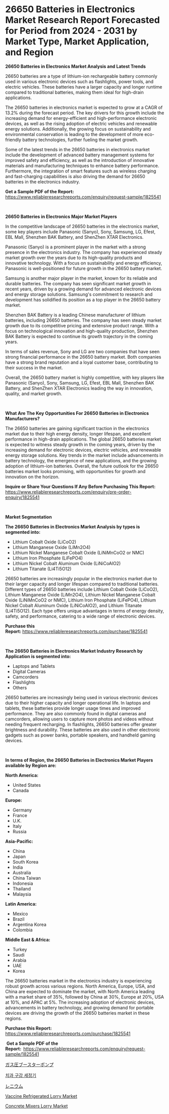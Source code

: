 <p><h1>26650 Batteries in Electronics Market Research Report Forecasted for Period from 2024 -  2031 by Market Type, Market Application, and Region</h1></p><p><strong>26650 Batteries in Electronics Market Analysis and Latest Trends</strong></p>
<p><p>26650 batteries are a type of lithium-ion rechargeable battery commonly used in various electronic devices such as flashlights, power tools, and electric vehicles. These batteries have a larger capacity and longer runtime compared to traditional batteries, making them ideal for high-drain applications.</p><p>The 26650 batteries in electronics market is expected to grow at a CAGR of 13.2% during the forecast period. The key drivers for this growth include the increasing demand for energy-efficient and high-performance electronic devices, as well as the rising adoption of electric vehicles and renewable energy solutions. Additionally, the growing focus on sustainability and environmental conservation is leading to the development of more eco-friendly battery technologies, further fueling the market growth.</p><p>Some of the latest trends in the 26650 batteries in electronics market include the development of advanced battery management systems for improved safety and efficiency, as well as the introduction of innovative materials and manufacturing techniques to enhance battery performance. Furthermore, the integration of smart features such as wireless charging and fast-charging capabilities is also driving the demand for 26650 batteries in the electronics industry.</p></p>
<p><strong>Get a Sample PDF of the Report:&nbsp;</strong> <a href="https://www.reliableresearchreports.com/enquiry/request-sample/1825541">https://www.reliableresearchreports.com/enquiry/request-sample/1825541</a></p>
<p>&nbsp;</p>
<p><strong>26650 Batteries in Electronics Major Market Players</strong></p>
<p><p>In the competitive landscape of 26650 batteries in the electronics market, some key players include Panasonic (Sanyo), Sony, Samsung, LG, Efest, EBL Mall, Shenzhen BAK Battery, and ShenZhen XTAR Electronics. </p><p>Panasonic (Sanyo) is a prominent player in the market with a strong presence in the electronics industry. The company has experienced steady market growth over the years due to its high-quality products and innovative technology. With a focus on sustainability and energy efficiency, Panasonic is well-positioned for future growth in the 26650 battery market. </p><p>Samsung is another major player in the market, known for its reliable and durable batteries. The company has seen significant market growth in recent years, driven by a growing demand for advanced electronic devices and energy storage solutions. Samsung's commitment to research and development has solidified its position as a top player in the 26650 battery market.</p><p>Shenzhen BAK Battery is a leading Chinese manufacturer of lithium batteries, including 26650 batteries. The company has seen steady market growth due to its competitive pricing and extensive product range. With a focus on technological innovation and high-quality production, Shenzhen BAK Battery is expected to continue its growth trajectory in the coming years.</p><p>In terms of sales revenue, Sony and LG are two companies that have seen strong financial performance in the 26650 battery market. Both companies have a strong brand reputation and a loyal customer base, contributing to their success in the market.</p><p>Overall, the 26650 battery market is highly competitive, with key players like Panasonic (Sanyo), Sony, Samsung, LG, Efest, EBL Mall, Shenzhen BAK Battery, and ShenZhen XTAR Electronics leading the way in innovation, quality, and market growth.</p></p>
<p>&nbsp;</p>
<p><strong>What Are The Key Opportunities For 26650 Batteries in Electronics Manufacturers?</strong></p>
<p><p>The 26650 batteries are gaining significant traction in the electronics market due to their high energy density, longer lifespan, and excellent performance in high-drain applications. The global 26650 batteries market is expected to witness steady growth in the coming years, driven by the increasing demand for electronic devices, electric vehicles, and renewable energy storage solutions. Key trends in the market include advancements in battery technology, the emergence of new applications, and the growing adoption of lithium-ion batteries. Overall, the future outlook for the 26650 batteries market looks promising, with opportunities for growth and innovation on the horizon.</p></p>
<p><strong>Inquire or Share Your Questions If Any Before Purchasing This Report:</strong> <a href="https://www.reliableresearchreports.com/enquiry/pre-order-enquiry/1825541">https://www.reliableresearchreports.com/enquiry/pre-order-enquiry/1825541</a></p>
<p>&nbsp;</p>
<p><strong>Market Segmentation</strong></p>
<p><strong>The 26650 Batteries in Electronics Market Analysis by types is segmented into:</strong></p>
<p><ul><li>Lithium Cobalt Oxide (LiCoO2)</li><li>Lithium Manganese Oxide (LiMn2O4)</li><li>Lithium Nickel Manganese Cobalt Oxide (LiNiMnCoO2 or NMC)</li><li>Lithium Iron Phosphate (LiFePO4)</li><li>Lithium Nickel Cobalt Aluminum Oxide (LiNiCoAlO2)</li><li>Lithium Titanate (Li4Ti5O12)</li></ul></p>
<p><p>26650 batteries are increasingly popular in the electronics market due to their larger capacity and longer lifespan compared to traditional batteries. Different types of 26650 batteries include Lithium Cobalt Oxide (LiCoO2), Lithium Manganese Oxide (LiMn2O4), Lithium Nickel Manganese Cobalt Oxide (LiNiMnCoO2 or NMC), Lithium Iron Phosphate (LiFePO4), Lithium Nickel Cobalt Aluminum Oxide (LiNiCoAlO2), and Lithium Titanate (Li4Ti5O12). Each type offers unique advantages in terms of energy density, safety, and performance, catering to a wide range of electronic devices.</p></p>
<p><strong>Purchase this Report:&nbsp;</strong><a href="https://www.reliableresearchreports.com/purchase/1825541">https://www.reliableresearchreports.com/purchase/1825541</a></p>
<p>&nbsp;</p>
<p><strong>The 26650 Batteries in Electronics Market Industry Research by Application is segmented into:</strong></p>
<p><ul><li>Laptops and Tablets</li><li>Digital Cameras</li><li>Camcorders</li><li>Flashlights</li><li>Others</li></ul></p>
<p><p>26650 batteries are increasingly being used in various electronic devices due to their higher capacity and longer operational life. In laptops and tablets, these batteries provide longer usage times and improved performance. They are also commonly found in digital cameras and camcorders, allowing users to capture more photos and videos without needing frequent recharging. In flashlights, 26650 batteries offer greater brightness and durability. These batteries are also used in other electronic gadgets such as power banks, portable speakers, and handheld gaming devices.</p></p>
<p>&nbsp;</p>
<p><strong>In terms of Region, the 26650 Batteries in Electronics Market Players available by Region are:</strong></p>
<p>
    <p> <strong> North America: </strong>
        <ul>
            <li>United States</li>
            <li>Canada</li>
        </ul>
        </p> 
    <p> <strong> Europe: </strong>
        <ul>
            <li>Germany</li>
            <li>France</li>
            <li>U.K.</li>
            <li>Italy</li>
            <li>Russia</li>
        </ul>
        </p> 
    <p> <strong> Asia-Pacific: </strong>
        <ul>
            <li>China</li>
            <li>Japan</li>
            <li>South Korea</li>
            <li>India</li>
            <li>Australia</li>
            <li>China Taiwan</li>
            <li>Indonesia</li>
            <li>Thailand</li>
            <li>Malaysia</li>
        </ul>
        </p> 
    <p> <strong> Latin America: </strong>
        <ul>
            <li>Mexico</li>
            <li>Brazil</li>
            <li>Argentina Korea</li>
            <li>Colombia</li>
        </ul>
        </p> 
    <p> <strong> Middle East & Africa: </strong>
        <ul>
            <li>Turkey</li>
            <li>Saudi</li>
            <li>Arabia</li>
            <li>UAE</li>
            <li>Korea</li>
        </ul>
    </p>
    </p>
<p><p>The 26650 batteries market in the electronics industry is experiencing robust growth across various regions. North America, Europe, USA, and China are expected to dominate the market, with North America leading with a market share of 35%, followed by China at 30%, Europe at 20%, USA at 10%, and APAC at 5%. The increasing adoption of electronic devices, advancements in battery technology, and growing demand for portable devices are driving the growth of the 26650 batteries market in these regions.</p></p>
<p><strong>Purchase this Report: </strong><a href="https://www.reliableresearchreports.com/purchase/1825541">https://www.reliableresearchreports.com/purchase/1825541</a></p>
<p>&nbsp;<strong>Get a Sample PDF of the Report:&nbsp;&nbsp;</strong><a href="https://www.reliableresearchreports.com/enquiry/request-sample/1825541">https://www.reliableresearchreports.com/enquiry/request-sample/1825541</a></p>
<p><strong></strong></p>
<p><p><a href="https://medium.com/@nyahmertz1944/%E6%B0%97%E5%9C%A7%E3%83%96%E3%83%BC%E3%82%B9%E3%82%BF%E3%83%BC%E3%83%9D%E3%83%B3%E3%83%97%E5%B8%82%E5%A0%B4%E3%81%AE%E3%83%88%E3%83%AC%E3%83%B3%E3%83%89%E3%81%A8%E5%B8%82%E5%A0%B4%E5%88%86%E6%9E%90%E3%81%AF-2024%E5%B9%B4%E3%81%8B%E3%82%892031%E5%B9%B4%E3%81%BE%E3%81%A7%E3%81%AE%E6%9C%9F%E9%96%93%E3%81%AB%E4%BA%88%E6%B8%AC%E3%81%95%E3%82%8C%E3%81%A6%E3%81%84%E3%81%BE%E3%81%99-35acc157be2c">ガス圧ブースターポンプ</a></p><p><a href="https://medium.com/@kennayundt/%EC%B9%98%EA%B3%BC-%EA%B5%AC%EA%B0%95-%EC%84%B8%EC%A0%95%EA%B8%B0-%EC%8B%9C%EC%9E%A5-%EB%B6%84%EC%84%9D-%EC%97%B0%ED%8F%89%EA%B7%A0-%EC%84%B1%EC%9E%A5%EB%A5%A0-%EC%8B%9C%EC%9E%A5-%EC%84%B8%EB%B6%84%ED%99%94-%EB%B0%8F-%EC%84%B8%EA%B3%84-%EC%82%B0%EC%97%85-%EA%B0%9C%EC%9A%94-a69a32f85363">치과 구강 세정기</a></p><p><a href="https://github.com/gfggqjbfys368009/Market-Research-Report-List-1/blob/main/169504716823.md">レニウム</a></p><p><a href="https://issuu.com/reportprime-2/docs/vaccine-refrigerated-lorry-market-size-2030.pptx">Vaccine Refrigerated Lorry Market</a></p><p><a href="https://issuu.com/reportprime-2/docs/concrete-mixers-lorry-market-size-2030.pptx">Concrete Mixers Lorry Market</a></p></p>